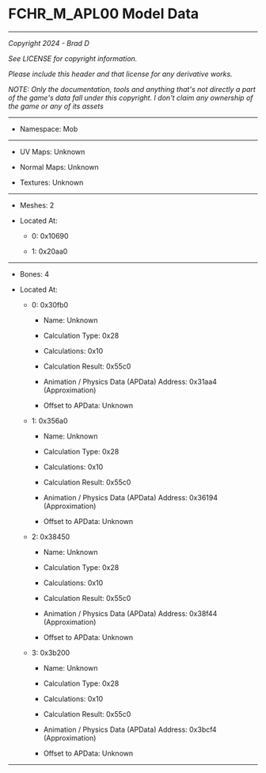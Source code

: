 # FCHR_M_APL00 Model Data

---

*Copyright 2024 - Brad D*

*See LICENSE for copyright information.*

*Please include this header and that license for any derivative works.*

*NOTE: Only the documentation, tools and anything that's not directly a part of the game's data fall under this copyright. I don't claim any ownership of the game or any of its assets*

---

* Namespace: Mob

---

* UV Maps: Unknown

* Normal Maps: Unknown

* Textures: Unknown

---

* Meshes: 2

* Located At:

  * 0: 0x10690

  * 1: 0x20aa0

---

* Bones: 4

* Located At:

  * 0: 0x30fb0

    * Name: Unknown

    * Calculation Type: 0x28

    * Calculations: 0x10

    * Calculation Result: 0x55c0

    * Animation / Physics Data (APData) Address: 0x31aa4 (Approximation)

    * Offset to APData: Unknown

  * 1: 0x356a0

    * Name: Unknown

    * Calculation Type: 0x28

    * Calculations: 0x10

    * Calculation Result: 0x55c0

    * Animation / Physics Data (APData) Address: 0x36194 (Approximation)

    * Offset to APData: Unknown

  * 2: 0x38450

    * Name: Unknown

    * Calculation Type: 0x28

    * Calculations: 0x10

    * Calculation Result: 0x55c0

    * Animation / Physics Data (APData) Address: 0x38f44 (Approximation)

    * Offset to APData: Unknown

  * 3: 0x3b200

    * Name: Unknown

    * Calculation Type: 0x28

    * Calculations: 0x10

    * Calculation Result: 0x55c0

    * Animation / Physics Data (APData) Address: 0x3bcf4 (Approximation)

    * Offset to APData: Unknown

---

